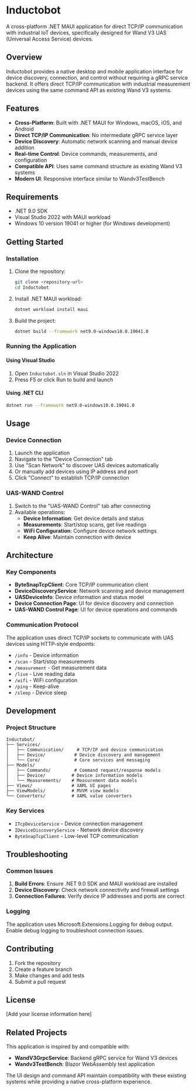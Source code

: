 # Inductobot

A cross-platform .NET MAUI application for direct TCP/IP communication with industrial IoT devices, specifically designed for Wand V3 UAS (Universal Access Service) devices.

## Overview

Inductobot provides a native desktop and mobile application interface for device discovery, connection, and control without requiring a gRPC service backend. It offers direct TCP/IP communication with industrial measurement devices using the same command API as existing Wand V3 systems.

## Features

- **Cross-Platform**: Built with .NET MAUI for Windows, macOS, iOS, and Android
- **Direct TCP/IP Communication**: No intermediate gRPC service layer
- **Device Discovery**: Automatic network scanning and manual device addition
- **Real-time Control**: Device commands, measurements, and configuration
- **Compatible API**: Uses same command structure as existing Wand V3 systems
- **Modern UI**: Responsive interface similar to Wandv3TestBench

## Requirements

- .NET 9.0 SDK
- Visual Studio 2022 with MAUI workload
- Windows 10 version 19041 or higher (for Windows development)

## Getting Started

### Installation

1. Clone the repository:
   ```bash
   git clone <repository-url>
   cd Inductobot
   ```

2. Install .NET MAUI workload:
   ```bash
   dotnet workload install maui
   ```

3. Build the project:
   ```bash
   dotnet build --framework net9.0-windows10.0.19041.0
   ```

### Running the Application

#### Using Visual Studio
1. Open `Inductobot.sln` in Visual Studio 2022
2. Press F5 or click Run to build and launch

#### Using .NET CLI
```bash
dotnet run --framework net9.0-windows10.0.19041.0
```

## Usage

### Device Connection
1. Launch the application
2. Navigate to the "Device Connection" tab
3. Use "Scan Network" to discover UAS devices automatically
4. Or manually add devices using IP address and port
5. Click "Connect" to establish TCP/IP connection

### UAS-WAND Control
1. Switch to the "UAS-WAND Control" tab after connecting
2. Available operations:
   - **Device Information**: Get device details and status
   - **Measurements**: Start/stop scans, get live readings
   - **WiFi Configuration**: Configure device network settings
   - **Keep Alive**: Maintain connection with device

## Architecture

### Key Components

- **ByteSnapTcpClient**: Core TCP/IP communication client
- **DeviceDiscoveryService**: Network scanning and device management
- **UASDeviceInfo**: Device information and status model
- **Device Connection Page**: UI for device discovery and connection
- **UAS-WAND Control Page**: UI for device operations and commands

### Communication Protocol

The application uses direct TCP/IP sockets to communicate with UAS devices using HTTP-style endpoints:

- `/info` - Device information
- `/scan` - Start/stop measurements
- `/measurement` - Get measurement data
- `/live` - Live reading data
- `/wifi` - WiFi configuration
- `/ping` - Keep-alive
- `/sleep` - Device sleep

## Development

### Project Structure

```
Inductobot/
├── Services/
│   ├── Communication/     # TCP/IP and device communication
│   ├── Device/           # Device discovery and management
│   └── Core/             # Core services and messaging
├── Models/
│   ├── Commands/         # Command request/response models
│   ├── Device/          # Device information models
│   └── Measurements/    # Measurement data models
├── Views/               # XAML UI pages
├── ViewModels/          # MVVM view models
└── Converters/          # XAML value converters
```

### Key Services

- `ITcpDeviceService` - Device connection management
- `IDeviceDiscoveryService` - Network device discovery
- `ByteSnapTcpClient` - Low-level TCP communication

## Troubleshooting

### Common Issues

1. **Build Errors**: Ensure .NET 9.0 SDK and MAUI workload are installed
2. **Device Discovery**: Check network connectivity and firewall settings
3. **Connection Failures**: Verify device IP addresses and ports are correct

### Logging

The application uses Microsoft.Extensions.Logging for debug output. Enable debug logging to troubleshoot connection issues.

## Contributing

1. Fork the repository
2. Create a feature branch
3. Make changes and add tests
4. Submit a pull request

## License

[Add your license information here]

## Related Projects

This application is inspired by and compatible with:
- **WandV3GrpcService**: Backend gRPC service for Wand V3 devices
- **Wandv3TestBench**: Blazor WebAssembly test application

The UI design and command API maintain compatibility with these existing systems while providing a native cross-platform experience.